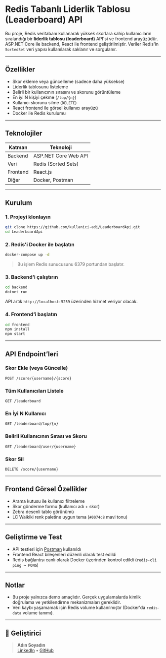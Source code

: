 #  Redis Tabanlı Liderlik Tablosu (Leaderboard) API

Bu proje, Redis veritabanı kullanarak yüksek skorlara sahip kullanıcıların sıralandığı bir **liderlik tablosu (leaderboard)** API'si ve frontend arayüzüdür. ASP.NET Core ile backend, React ile frontend geliştirilmiştir. Veriler Redis'in `SortedSet` veri yapısı kullanılarak saklanır ve sorgulanır.

---

##  Özellikler

- Skor ekleme veya güncelleme (sadece daha yüksekse)
- Liderlik tablosunu listeleme
- Belirli bir kullanıcının sırasını ve skorunu görüntüleme
- En iyi N kişiyi çekme (`/top/{n}`)
- Kullanıcı skorunu silme (`DELETE`)
- React frontend ile görsel kullanıcı arayüzü
- Docker ile Redis kurulumu

---

## Teknolojiler

| Katman | Teknoloji |
|--------|-----------|
| Backend | ASP.NET Core Web API |
| Veri | Redis (Sorted Sets) |
| Frontend | React.js |
| Diğer | Docker, Postman |

---

## Kurulum

### 1. Projeyi klonlayın

```bash
git clone https://github.com/kullanici-adi/LeaderboardApi.git
cd LeaderboardApi
```

### 2. Redis'i Docker ile başlatın

```bash
docker-compose up -d
```

> Bu işlem Redis sunucusunu 6379 portundan başlatır.

### 3. Backend’i çalıştırın

```bash
cd backend
dotnet run
```

API artık `http://localhost:5259` üzerinden hizmet veriyor olacak.

### 4. Frontend’i başlatın

```bash
cd frontend
npm install
npm start
```

---

##  API Endpoint’leri

### Skor Ekle (veya Güncelle)
```
POST /score/{username}/{score}
```

###  Tüm Kullanıcıları Listele
```
GET /leaderboard
```

###  En İyi N Kullanıcı
```
GET /leaderboard/top/{n}
```

###  Belirli Kullanıcının Sırası ve Skoru
```
GET /leaderboard/user/{username}
```

###  Skor Sil
```
DELETE /score/{username}
```

---

##  Frontend Görsel Özellikler

- Arama kutusu ile kullanıcı filtreleme
- Skor gönderme formu (kullanıcı adı + skor)
- Zebra desenli tablo görünümü
- LC Waikiki renk paletine uygun tema (`#0074c8` mavi tonu)

---

##  Geliştirme ve Test

- API testleri için [Postman](https://www.postman.com/) kullanıldı
- Frontend React bileşenleri düzenli olarak test edildi
- Redis bağlantısı canlı olarak Docker üzerinden kontrol edildi (`redis-cli ping → PONG`)

---

##  Notlar

- Bu proje yalnızca demo amaçlıdır. Gerçek uygulamalarda kimlik doğrulama ve yetkilendirme mekanizmaları gereklidir.
- Veri kaybı yaşamamak için Redis volume kullanılmıştır (Docker'da `redis-data` volume tanımı).

---

## 👤 Geliştirici

> **Adın Soyadın**  
> [LinkedIn](#) • [GitHub](#)
